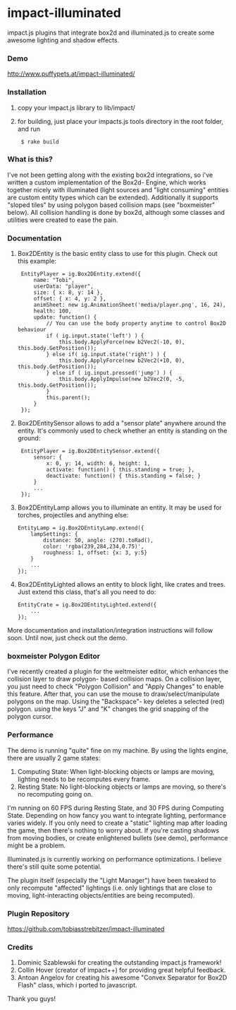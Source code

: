 impact-illuminated
==================

impact.js plugins that integrate box2d and illuminated.js to create some awesome lighting and shadow effects.


### Demo ###

http://www.puffypets.at/impact-illuminated/

### Installation ###

1. copy your impact.js library to lib/impact/
2. for building, just place your impacts.js tools directory in the root folder, and run

        $ rake build

### What is this? ###
I've not been getting along with the existing box2d integrations, so i've written a custom implementation of the Box2d- Engine, which works together nicely with illuminated (light sources and "light consuming" entities are custom entity types which can be extended). Additionally it supports "sloped tiles" by using polygon based collision maps (see "boxmeister" below). All collision handling is done by box2d, although some classes and utilities were created to ease the pain.

### Documentation ###

1. Box2DEntity is the basic entity class to use for this plugin. Check out this example:

        EntityPlayer = ig.Box2DEntity.extend({
            name: "Tobi",
            userData: "player",
            size: { x: 8, y: 14 },
            offset: { x: 4, y: 2 },
            animSheet: new ig.AnimationSheet('media/player.png', 16, 24),
            health: 100,
            update: function() {
                // You can use the body property anytime to control Box2D behaviour
                if ( ig.input.state('left') ) {
                    this.body.ApplyForce(new b2Vec2(-10, 0), this.body.GetPosition());
                } else if( ig.input.state('right') ) {
                    this.body.ApplyForce(new b2Vec2(+10, 0), this.body.GetPosition());
                } else if ( ig.input.pressed('jump') ) {
                    this.body.ApplyImpulse(new b2Vec2(0, -5, this.body.GetPosition());
                }
                this.parent();
            }
        });


2. Box2DEntitySensor allows to add a "sensor plate" anywhere around the entity. It's commonly used to check whether an entity is standing on the ground:
        
        EntityPlayer = ig.Box2DEntitySensor.extend({
            sensor: { 
                x: 0, y: 14, width: 6, height: 1,
                activate: function() { this.standing = true; },
                deactivate: function() { this.standing = false; }
            }
            ...
        });


3.  Box2DEntityLamp allows you to illuminate an entity. It may be used for torches, projectiles and anything else:

        EntityLamp = ig.Box2DEntityLamp.extend({
            lampSettings: {
                distance: 50, angle: (270).toRad(),
                color: 'rgba(239,284,234,0.75)',
                roughness: 1, offset: {x: 3, y:5}
            }
            ...
        });


4.  Box2DEntityLighted allows an entity to block light, like crates and trees. Just extend this class, that's all you need to do:

        EntityCrate = ig.Box2DEntityLighted.extend({
            ...
        });

More documentation and installation/integration instructions will follow soon. Until now, just check out the demo.

### boxmeister Polygon Editor ###
I've recently created a plugin for the weltmeister editor, which enhances the collision layer to draw polygon- based collision maps. On a collision layer, you just need to check "Polygon Collision" and "Apply Changes" to enable this feature. After that, you can use the mouse to draw/select/manipulate polygons on the map. Using the "Backspace"- key deletes a selected (red) polygon. using the keys "J" and "K" changes the grid snapping of the polygon cursor.

### Performance ###
The demo is running "quite" fine on my machine. By using the lights engine, there are usually 2 game states:
    
1. Computing State: When light-blocking objects or lamps are moving, lighting needs to be recomputes every frame.
2. Resting State: No light-blocking objects or lamps are moving, so there's no recomputing going on.

I'm running on 60 FPS during Resting State, and 30 FPS during Computing State.
Depending on how fancy you want to integrate lighting, performance varies widely. If you only need to create a "static" lighting map after loading the game, then there's nothing to worry about. If you're casting shadows from moving bodies, or create enlightened bullets (see demo), performance might be a problem.

Illuminated.js is currently working on performance optimizations. I believe there's still quite some potential.

The plugin itself (especially the "Light Manager") have been tweaked to only recompute "affected" lightings (i.e. only lightings that are close to moving, light-interacting objects/entities are being recomputed).

### Plugin Repository ###
https://github.com/tobiasstrebitzer/impact-illuminated

### Credits ###
1. Dominic Szablewski for creating the outstanding impact.js framework!
2. Collin Hover (creator of impact++) for providing great helpful feedback.
3. Antoan Angelov for creating his awesome "Convex Separator for Box2D Flash" class, which i ported to javascript.

Thank you guys!
